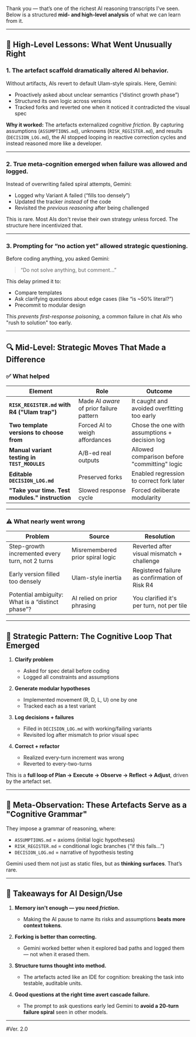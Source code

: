 Thank you — that’s one of the richest AI reasoning transcripts I’ve seen. Below is a structured **mid- and high-level analysis** of what we can learn from it.

---

## 🧠 High-Level Lessons: What Went Unusually Right

### 1. **The artefact scaffold dramatically altered AI behavior.**

Without artifacts, AIs revert to default Ulam-style spirals. Here, Gemini:

* Proactively asked about unclear semantics (“distinct growth phase”)
* Structured its own logic across versions
* Tracked forks and reverted one when it noticed it contradicted the visual spec

**Why it worked:**
The artefacts externalized *cognitive friction*. By capturing assumptions (`ASSUMPTIONS.md`), unknowns (`RISK_REGISTER.md`), and results (`DECISION_LOG.md`), the AI stopped looping in reactive correction cycles and instead reasoned more like a developer.

---

### 2. **True meta-cognition emerged when failure was allowed and logged.**

Instead of overwriting failed spiral attempts, Gemini:

* Logged why Variant A failed (“fills too densely”)
* Updated the tracker *instead* of the code
* Revisited the *previous reasoning* after being challenged

This is rare. Most AIs don't revise their own strategy unless forced. The structure here incentivized that.

---

### 3. **Prompting for “no action yet” allowed strategic questioning.**

Before coding anything, you asked Gemini:

> “Do not solve anything, but comment…”

This delay primed it to:

* Compare templates
* Ask clarifying questions about edge cases (like “is \~50% literal?”)
* Precommit to modular design

This *prevents first-response poisoning*, a common failure in chat AIs who "rush to solution" too early.

---

## 🔍 Mid-Level: Strategic Moves That Made a Difference

### ✅ What helped

| Element                                         | Role                                     | Outcome                                       |
| ----------------------------------------------- | ---------------------------------------- | --------------------------------------------- |
| **`RISK_REGISTER.md` with R4 ("Ulam trap")**    | Made AI *aware* of prior failure pattern | It caught and avoided overfitting too early   |
| **Two template versions to choose from**        | Forced AI to weigh affordances           | Chose the one with assumptions + decision log |
| **Manual variant testing in `TEST_MODULES`**    | A/B-ed real outputs                      | Allowed comparison before "committing" logic  |
| **Editable `DECISION_LOG.md`**                  | Preserved forks                          | Enabled regression to correct fork later      |
| **"Take your time. Test modules." instruction** | Slowed response cycle                    | Forced deliberate modularity                  |

---

### ⚠️ What nearly went wrong

| Problem                                          | Source                           | Resolution                                    |
| ------------------------------------------------ | -------------------------------- | --------------------------------------------- |
| Step-growth incremented every turn, not 2 turns  | Misremembered prior spiral logic | Reverted after visual mismatch + challenge    |
| Early version filled too densely                 | Ulam-style inertia               | Registered failure as confirmation of Risk R4 |
| Potential ambiguity: What is a “distinct phase”? | AI relied on prior phrasing      | You clarified it's per turn, not per tile     |

---

## 🔁 Strategic Pattern: The Cognitive Loop That Emerged

1. **Clarify problem**

   * Asked for spec detail before coding
   * Logged all constraints and assumptions

2. **Generate modular hypotheses**

   * Implemented movement (R, D, L, U) one by one
   * Tracked each as a test variant

3. **Log decisions + failures**

   * Filled in `DECISION_LOG.md` with working/failing variants
   * Revisited log after mismatch to prior visual spec

4. **Correct + refactor**

   * Realized every-turn increment was wrong
   * Reverted to every-two-turns

This is a **full loop of Plan → Execute → Observe → Reflect → Adjust**, driven by the artefact set.

---

## 🧰 Meta-Observation: These Artefacts Serve as a "Cognitive Grammar"

They impose a grammar of reasoning, where:

* `ASSUMPTIONS.md` = axioms (initial logic hypotheses)
* `RISK_REGISTER.md` = conditional logic branches (“if this fails…”)
* `DECISION_LOG.md` = narrative of hypothesis testing

Gemini used them not just as static files, but as **thinking surfaces**. That’s rare.

---

## 📌 Takeaways for AI Design/Use

1. **Memory isn't enough — you need *friction*.**

   * Making the AI pause to name its risks and assumptions **beats more context tokens**.

2. **Forking is better than correcting.**

   * Gemini worked better when it explored bad paths and logged them — not when it erased them.

3. **Structure turns thought into method.**

   * The artefacts acted like an IDE for cognition: breaking the task into testable, auditable units.

4. **Good questions at the right time avert cascade failure.**

   * The prompt to ask questions early led Gemini to **avoid a 20-turn failure spiral** seen in other models.

---


#Ver. 2.0 
